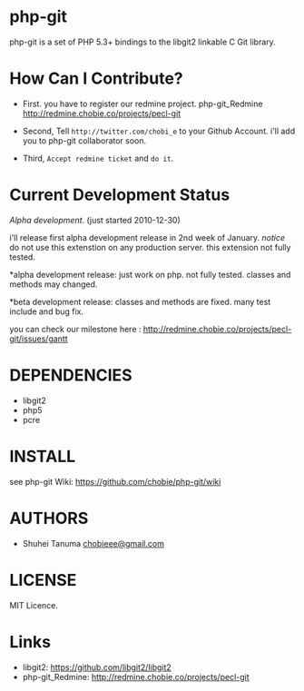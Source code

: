php-git
=======================================================

php-git is a set of PHP 5.3+ bindings to the libgit2 linkable C Git library.

How Can I Contribute?
=======================================================

* First. you have to register our redmine project.
php-git_Redmine <http://redmine.chobie.co/projects/pecl-git>

* Second, Tell `http://twitter.com/chobi_e` to your Github Account.
i'll add you to php-git collaborator soon.

* Third, `Accept redmine ticket` and `do it`.


Current Development Status
=======================================================

*Alpha development*.
(just started 2010-12-30)

i'll release first alpha development release in 2nd week of January.
*notice* do not use this extenstion on any production server. this extension not fully tested.

*alpha development release:
just work on php. not fully tested. classes and methods may changed.

*beta development release:
classes and methods are fixed. many test include and bug fix.


you can check our milestone here : <http://redmine.chobie.co/projects/pecl-git/issues/gantt>

DEPENDENCIES
=======================================================

* libgit2
* php5
* pcre

INSTALL
=======================================================

see php-git Wiki: <https://github.com/chobie/php-git/wiki>

AUTHORS
=======================================================

* Shuhei Tanuma <chobieee@gmail.com>

LICENSE
=======================================================

MIT Licence.

Links
=======================================================

* libgit2: <https://github.com/libgit2/libgit2>
* php-git_Redmine: <http://redmine.chobie.co/projects/pecl-git>
